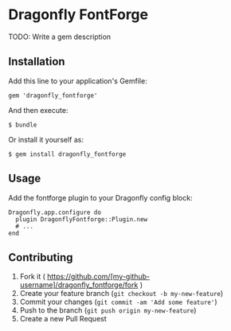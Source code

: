 # Dragonfly FontForge

TODO: Write a gem description

## Installation

Add this line to your application's Gemfile:

    gem 'dragonfly_fontforge'

And then execute:

    $ bundle

Or install it yourself as:

    $ gem install dragonfly_fontforge

## Usage

Add the fontforge plugin to your Dragonfly config block:

```
Dragonfly.app.configure do
  plugin DragonflyFontforge::Plugin.new
  # ...
end
```

## Contributing

1. Fork it ( https://github.com/[my-github-username]/dragonfly_fontforge/fork )
2. Create your feature branch (`git checkout -b my-new-feature`)
3. Commit your changes (`git commit -am 'Add some feature'`)
4. Push to the branch (`git push origin my-new-feature`)
5. Create a new Pull Request
